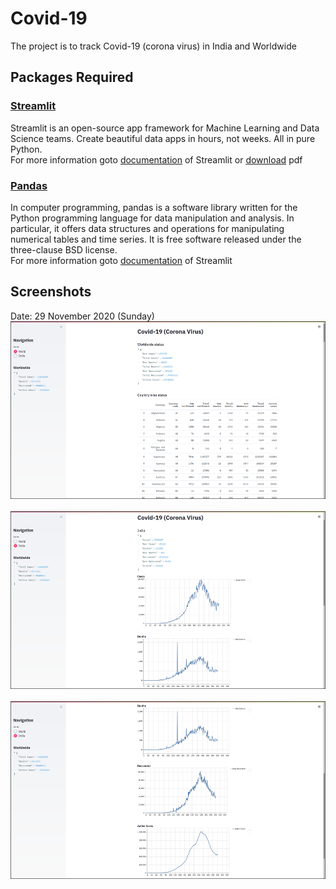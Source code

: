 # Covid-19
The project is to track Covid-19 (corona virus) in India and Worldwide

## Packages Required
### [Streamlit](https://www.streamlit.io/)
Streamlit is an open-source app framework for Machine Learning and Data Science teams. Create beautiful data apps in hours, not weeks. All in pure Python.<br>
For more information goto [documentation](https://docs.streamlit.io/en/stable/) of Streamlit or [download](https://docs.streamlit.io/_/downloads/en/latest/pdf/) pdf <br>
### [Pandas](https://pandas.pydata.org/)
In computer programming, pandas is a software library written for the Python programming language for data manipulation and analysis. In particular, it offers data structures and operations for manipulating numerical tables and time series. It is free software released under the three-clause BSD license. <br>
For more information goto [documentation](https://pandas.pydata.org/docs/) of Streamlit <br>
## Screenshots
Date: 29 November 2020 (Sunday)
![001](https://github.com/arabind-meher/Covid-19/blob/master/screenshots/001.png) <br> <br>
![002](https://github.com/arabind-meher/Covid-19/blob/master/screenshots/002.png) <br> <br>
![003](https://github.com/arabind-meher/Covid-19/blob/master/screenshots/003.png)
